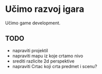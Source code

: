 # Učimo razvoj igara

Učimo game development.

## TODO
- napraviti projektil
- napraviti mapu iz koje crtamo nivo
- srediti razlicite 2d perspektive
- napraviti Crtac koji crta predmet i scenu?
